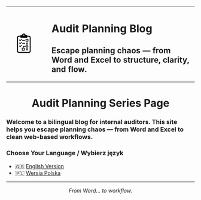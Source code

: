 <table>
<tr>
<td width="100">
  <img src="../assets/images/monochrome-icon.png" width="80">
</td>
<td>
  <h1>Audit Planning Blog</h1>
  <h2>Escape planning chaos — from Word and Excel to structure, clarity, and flow.</h2>
</td>
</tr>
</table>






<h1 align="center"> Audit Planning Series Page</h1>

### Welcome to a bilingual blog for internal auditors. This site helps you escape planning chaos — from Word and Excel to clean web-based workflows.


### Choose Your Language / Wybierz język

- 🇬🇧 [English Version](index-en.md)
- 🇵🇱 [Wersja Polska](index-pl.md)

---

<p align="center"><i>From Word… to workflow.</i></p>

